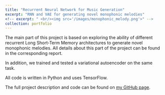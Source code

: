 ```yaml
---
title: "Recurrent Neural Network for Music Generation"
excerpt: "RNN and VAE for generating novel monophonic melodies" 
<!-- excerpt: " <br/><img src='/images/monophonic_melody.png'>" -->
collection: portfolio
---
```


The main part of this project is based on exploring the ability of different recurrent Long Short-Term Memory architectures to generate novel monophonic melodies. All details about this part of the project can be found in the corresponding report.
   
In addition, we trained and tested a variational autoencoder on the same task.
   
All code is written in Python and uses TensorFlow.
   
The full project description and code can be found on [my GitHub page](https://github.com/zotroneneis/deep_music).

